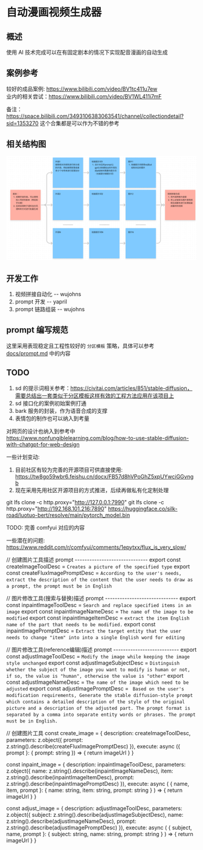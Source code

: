 # 自动漫画视频生成器
## 概述
使用 AI 技术完成可以在有固定剧本的情况下实现配音漫画的自动生成

## 案例参考
较好的成品案例: https://www.bilibili.com/video/BV1tc411u7ew  
业内的相关尝试：https://www.bilibili.com/video/BV1WL411i7mF  

备注：https://space.bilibili.com/3493106383063541/channel/collectiondetail?sid=1353270 这个合集都是可以作为不错的参考  

## 相关结构图
![imgs/struct.png](/imgs/struct.png)

## 开发工作
1. 视频拼接自动化 -- wujohns  
1. prompt 开发 -- yapril
1. prompt 链路组装  -- wujohns

## prompt 编写规范
这里采用表现稳定且工程性较好的 `分区模板` 策略，具体可以参考 [docs/prompt.md](/docs/prompt.md) 中的内容  

## TODO
1. sd 的提示词相关参考：https://civitai.com/articles/851/stable-diffusion，需要总结出一套类似于分区模板这样有效的工程方法应用在该项目上  
1. sd 接口化的案例初始案例打通  
1. bark 服务的封装，作为语音合成的支撑  
1. 表情包的制作也可以纳入到考量  

对网页的设计也纳入到参考中  
https://www.nonfungiblelearning.com/blog/how-to-use-stable-diffusion-with-chatgpt-for-web-design  

一些计划变动:  
1. 目前社区有较为完善的开源项目可供直接使用: https://tw8go59wbr6.feishu.cn/docx/FB57d8hVPoGhZ5xpUYwciGGvngb  
1. 现在采用先用社区开源项目的方式推进，后续再做私有化定制处理  

git lfs clone -c http.proxy="http://127.0.0.1:7990" 
git lfs clone -c http.proxy="http://192.168.101.216:7890" 
https://huggingface.co/silk-road/luotuo-bert/resolve/main/pytorch_model.bin

TODO:
完善 comfyui 对应的内容

一些潜在的问题:
https://www.reddit.com/r/comfyui/comments/1epytxx/flux_is_very_slow/


// 创建图片工具描述 prompt ------------------------------
export const createImageToolDesc = `Creates a picture of the specified type`
export const createFluxImagePromptDesc = `
According to the user's needs, extract the description of the content that the user needs to draw as a prompt, the prompt must be in English
`

// 图片修改工具(搜索与替换)描述 prompt ------------------------------
export const inpaintImageToolDesc = `Search and replace specified items in an image`
export const inpaintImageNameDesc = `The name of the image to be modified`
export const inpaintImageItemDesc = `extract the item English name of the part that needs to be modified.`
export const inpaintImagePromptDesc = `Extract the target entity that the user needs to change "item" into into a single English word for editing`

// 图片修改工具(reference编辑)描述 prompt ---------------------------
export const adjustImageToolDesc = `Modify the image while keeping the image style unchanged`
export const adjustImageSubjectDesc = `Distinguish whether the subject of the image you want to modify is human or not, if so, the value is "human", otherwise the value is "other"`
export const adjustImageNameDesc = `The name of the image which need to be adjusted`
export const adjustImagePromptDesc = `
Based on the user's modification requirements, Generate the stable diffusion-style prompt which contains a detailed description of the style of the original picture and a description of the adjusted part.
The prompt format is separated by a comma into separate entity words or phrases.
The prompt must be in English.`

// 创建图片工具
const create_image = {
  description: createImageToolDesc,
  parameters: z.object({
    prompt: z.string().describe(createFluxImagePromptDesc)
  }),
  execute: async ({ prompt }: { prompt: string }) => {
    return imageUrl
  }
}

const inpaint_image = {
  description: inpaintImageToolDesc,
  parameters: z.object({
    name: z.string().describe(inpaintImageNameDesc),
    item: z.string().describe(inpaintImageItemDesc),
    prompt: z.string().describe(inpaintImagePromptDesc)
  }),
  execute: async (
    { name, item, prompt }:
    { name: string, item: string, prompt: string }
  ) => {
    return imageUrl
  }
}

const adjust_image = {
  description: adjustImageToolDesc,
  parameters: z.object({
    subject: z.string().describe(adjustImageSubjectDesc),
    name: z.string().describe(adjustImageNameDesc),
    prompt: z.string().describe(adjustImagePromptDesc)
  }),
  execute: async (
    { subject, name, prompt }:
    { subject: string, name: string, prompt: string }
  ) => {
    return imageUrl
  }
}
